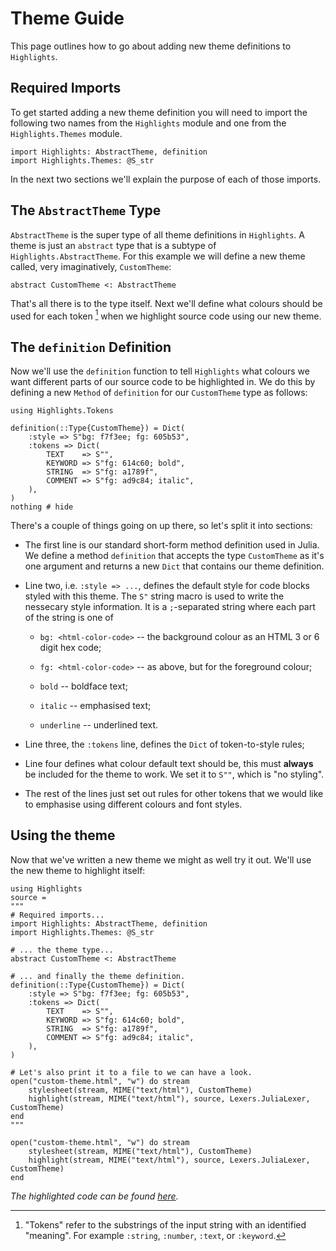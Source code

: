 # Theme Guide

This page outlines how to go about adding new theme definitions to `Highlights`.

## Required Imports

To get started adding a new theme definition you will need to import the following two names
from the `Highlights` module and one from the `Highlights.Themes` module.

```@example 1
import Highlights: AbstractTheme, definition
import Highlights.Themes: @S_str
```

In the next two sections we'll explain the purpose of each of those imports.

## The `AbstractTheme` Type

`AbstractTheme` is the super type of all theme definitions in `Highlights`. A theme is just
an `abstract` type that is a subtype of `Highlights.AbstractTheme`. For this example we will
define a new theme called, very imaginatively, `CustomTheme`:

```@example 1
abstract CustomTheme <: AbstractTheme
```

That's all there is to the type itself. Next we'll define what colours should be used for
each token [^1] when we highlight source code using our new theme.

## The `definition` Definition

Now we'll use the `definition` function to tell `Highlights` what colours we want different
parts of our source code to be highlighted in. We do this by defining a new `Method` of
`definition` for our `CustomTheme` type as follows:

```@example 1
using Highlights.Tokens

definition(::Type{CustomTheme}) = Dict(
    :style => S"bg: f7f3ee; fg: 605b53",
    :tokens => Dict(
        TEXT    => S"",
        KEYWORD => S"fg: 614c60; bold",
        STRING  => S"fg: a1789f",
        COMMENT => S"fg: ad9c84; italic",
    ),
)
nothing # hide
```

There's a couple of things going on up there, so let's split it into sections:

  * The first line is our standard short-form method definition used in Julia. We define
    a method `definition` that accepts the type `CustomTheme` as it's one argument and
    returns a new `Dict` that contains our theme definition.

  * Line two, i.e. `:style => ...`, defines the default style for code blocks styled with
    this theme. The `S"` string macro is used to write the nessecary style information. It
    is a `;`-separated string where each part of the string is one of

      * `bg: <html-color-code>` -- the background colour as an HTML 3 or 6 digit hex code;

      * `fg: <html-color-code>` -- as above, but for the foreground colour;

      * `bold` -- boldface text;

      * `italic` -- emphasised text;

      * `underline` -- underlined text.

  * Line three, the `:tokens` line, defines the `Dict` of token-to-style rules;

  * Line four defines what colour default text should be, this must **always** be included
    for the theme to work. We set it to `S""`, which is "no styling".

  * The rest of the lines just set out rules for other tokens that we would like to
    emphasise using different colours and font styles.

## Using the theme

Now that we've written a new theme we might as well try it out. We'll use the new theme
to highlight itself:

```@setup 1
using Highlights
source =
"""
# Required imports...
import Highlights: AbstractTheme, definition
import Highlights.Themes: @S_str

# ... the theme type...
abstract CustomTheme <: AbstractTheme

# ... and finally the theme definition.
definition(::Type{CustomTheme}) = Dict(
    :style => S"bg: f7f3ee; fg: 605b53",
    :tokens => Dict(
        TEXT    => S"",
        KEYWORD => S"fg: 614c60; bold",
        STRING  => S"fg: a1789f",
        COMMENT => S"fg: ad9c84; italic",
    ),
)

# Let's also print it to a file to we can have a look.
open("custom-theme.html", "w") do stream
    stylesheet(stream, MIME("text/html"), CustomTheme)
    highlight(stream, MIME("text/html"), source, Lexers.JuliaLexer, CustomTheme)
end
"""
```

```@example 1
open("custom-theme.html", "w") do stream
    stylesheet(stream, MIME("text/html"), CustomTheme)
    highlight(stream, MIME("text/html"), source, Lexers.JuliaLexer, CustomTheme)
end
```

*The highlighted code can be found [here](custom-theme.html).*

[^1]:

    "Tokens" refer to the substrings of the input string with an identified "meaning". For
    example `:string`, `:number`, `:text`, or `:keyword`.
